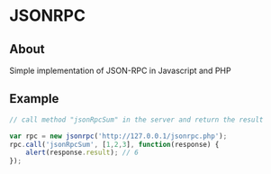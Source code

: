 JSONRPC
=======

About
-----
Simple implementation of JSON-RPC in Javascript and PHP

Example
-------
```javascript
// call method "jsonRpcSum" in the server and return the result

var rpc = new jsonrpc('http://127.0.0.1/jsonrpc.php');
rpc.call('jsonRpcSum', [1,2,3], function(response) {
	alert(response.result); // 6
});
```
